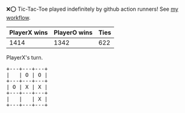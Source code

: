:x::o: Tic-Tac-Toe played indefinitely by github action runners! See [my workflow](.github/workflows/play.yaml).

|PlayerX wins|PlayerO wins|Ties|
|-|-|-|
|1414|1342|622|

PlayerX's turn.

<pre>
+---+---+---+
|   | O | O |
+---+---+---+
| O | X | X |
+---+---+---+
|   |   | X |
+---+---+---+
</pre>